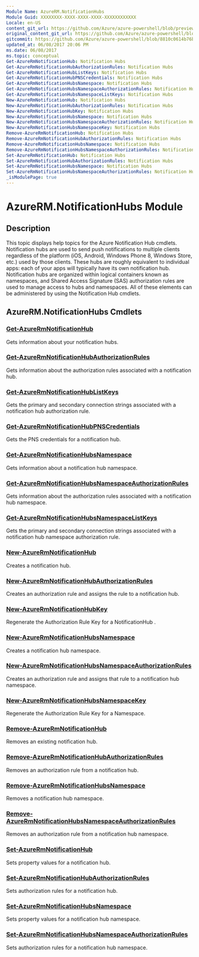 ```yaml
---
Module Name: AzureRM.NotificationHubs
Module Guid: XXXXXXXX-XXXX-XXXX-XXXX-XXXXXXXXXXXX
Locale: en-US
content_git_url: https://github.com/Azure/azure-powershell/blob/preview/src/ResourceManager/NotificationHubs/Commands.NotificationHubs/help/AzureRM.NotificationHubs.md
original_content_git_url: https://github.com/Azure/azure-powershell/blob/preview/src/ResourceManager/NotificationHubs/Commands.NotificationHubs/help/AzureRM.NotificationHubs.md
gitcommit: https://github.com/Azure/azure-powershell/blob/8810c0614b76be8d014616888a4ae7733a452af9
updated_at: 06/08/2017 20:06 PM
ms.date: 06/08/2017
ms.topic: conceptual
Get-AzureRmNotificationHub: Notification Hubs
Get-AzureRmNotificationHubAuthorizationRules: Notification Hubs
Get-AzureRmNotificationHubListKeys: Notification Hubs
Get-AzureRmNotificationHubPNSCredentials: Notification Hubs
Get-AzureRmNotificationHubsNamespace: Notification Hubs
Get-AzureRmNotificationHubsNamespaceAuthorizationRules: Notification Hubs
Get-AzureRmNotificationHubsNamespaceListKeys: Notification Hubs
New-AzureRmNotificationHub: Notification Hubs
New-AzureRmNotificationHubAuthorizationRules: Notification Hubs
New-AzureRmNotificationHubKey: Notification Hubs
New-AzureRmNotificationHubsNamespace: Notification Hubs
New-AzureRmNotificationHubsNamespaceAuthorizationRules: Notification Hubs
New-AzureRmNotificationHubsNamespaceKey: Notification Hubs
Remove-AzureRmNotificationHub: Notification Hubs
Remove-AzureRmNotificationHubAuthorizationRules: Notification Hubs
Remove-AzureRmNotificationHubsNamespace: Notification Hubs
Remove-AzureRmNotificationHubsNamespaceAuthorizationRules: Notification Hubs
Set-AzureRmNotificationHub: Notification Hubs
Set-AzureRmNotificationHubAuthorizationRules: Notification Hubs
Set-AzureRmNotificationHubsNamespace: Notification Hubs
Set-AzureRmNotificationHubsNamespaceAuthorizationRules: Notification Hubs
_isModulePage: true
---
```


# AzureRM.NotificationHubs Module
## Description
This topic displays help topics for the Azure Notification Hub cmdlets. Notification hubs are used to send push notifications to multiple clients regardless of the platform (iOS, Android, Windows Phone 8, Windows Store, etc.) used by those clients. These hubs are roughly equivalent to individual apps: each of your apps will typically have its own notification hub. Notification hubs are organized within logical containers known as namespaces, and Shared Access Signature (SAS) authorization rules are used to manage access to hubs and namespaces. All of these elements can be administered by using the Notification Hub cmdlets.

## AzureRM.NotificationHubs Cmdlets
### [Get-AzureRmNotificationHub](Get-AzureRmNotificationHub.md)
Gets information about your notification hubs.

### [Get-AzureRmNotificationHubAuthorizationRules](Get-AzureRmNotificationHubAuthorizationRules.md)
Gets information about the authorization rules associated with a notification hub.

### [Get-AzureRmNotificationHubListKeys](Get-AzureRmNotificationHubListKeys.md)
Gets the primary and secondary connection strings associated with a notification hub authorization rule.

### [Get-AzureRmNotificationHubPNSCredentials](Get-AzureRmNotificationHubPNSCredentials.md)
Gets the PNS credentials for a notification hub.

### [Get-AzureRmNotificationHubsNamespace](Get-AzureRmNotificationHubsNamespace.md)
Gets information about a notification hub namespace.

### [Get-AzureRmNotificationHubsNamespaceAuthorizationRules](Get-AzureRmNotificationHubsNamespaceAuthorizationRules.md)
Gets information about the authorization rules associated with a notification hub namespace.

### [Get-AzureRmNotificationHubsNamespaceListKeys](Get-AzureRmNotificationHubsNamespaceListKeys.md)
Gets the primary and secondary connection strings associated with a notification hub namespace authorization rule.

### [New-AzureRmNotificationHub](New-AzureRmNotificationHub.md)
Creates a notification hub.

### [New-AzureRmNotificationHubAuthorizationRules](New-AzureRmNotificationHubAuthorizationRules.md)
Creates an authorization rule and assigns the rule to a notification hub.

### [New-AzureRmNotificationHubKey](New-AzureRmNotificationHubKey.md)
Regenerate the Authorization Rule Key for a NotificationHub .

### [New-AzureRmNotificationHubsNamespace](New-AzureRmNotificationHubsNamespace.md)
Creates a notification hub namespace.

### [New-AzureRmNotificationHubsNamespaceAuthorizationRules](New-AzureRmNotificationHubsNamespaceAuthorizationRules.md)
Creates an authorization rule and assigns that rule to a notification hub namespace.

### [New-AzureRmNotificationHubsNamespaceKey](New-AzureRmNotificationHubsNamespaceKey.md)
Regenerate the Authorization Rule Key for a Namespace.

### [Remove-AzureRmNotificationHub](Remove-AzureRmNotificationHub.md)
Removes an existing notification hub.

### [Remove-AzureRmNotificationHubAuthorizationRules](Remove-AzureRmNotificationHubAuthorizationRules.md)
Removes an authorization rule from a notification hub.

### [Remove-AzureRmNotificationHubsNamespace](Remove-AzureRmNotificationHubsNamespace.md)
Removes a notification hub namespace.

### [Remove-AzureRmNotificationHubsNamespaceAuthorizationRules](Remove-AzureRmNotificationHubsNamespaceAuthorizationRules.md)
Removes an authorization rule from a notification hub namespace.

### [Set-AzureRmNotificationHub](Set-AzureRmNotificationHub.md)
Sets property values for a notification hub.

### [Set-AzureRmNotificationHubAuthorizationRules](Set-AzureRmNotificationHubAuthorizationRules.md)
Sets authorization rules for a notification hub.

### [Set-AzureRmNotificationHubsNamespace](Set-AzureRmNotificationHubsNamespace.md)
Sets property values for a notification hub namespace.

### [Set-AzureRmNotificationHubsNamespaceAuthorizationRules](Set-AzureRmNotificationHubsNamespaceAuthorizationRules.md)
Sets authorization rules for a notification hub namespace.

